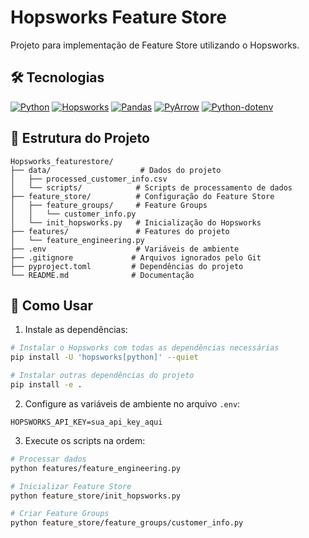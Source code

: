 # Hopsworks Feature Store

Projeto para implementação de Feature Store utilizando o Hopsworks.

## 🛠️ Tecnologias

[![Python](https://img.shields.io/badge/Python-3.12-blue.svg)](https://www.python.org/downloads/release/python-3120/)
[![Hopsworks](https://img.shields.io/badge/Hopsworks-4.2.0-orange.svg)](https://www.hopsworks.ai/)
[![Pandas](https://img.shields.io/badge/Pandas-2.1.4-green.svg)](https://pandas.pydata.org/)
[![PyArrow](https://img.shields.io/badge/PyArrow-19.0.1-red.svg)](https://arrow.apache.org/docs/python/)
[![Python-dotenv](https://img.shields.io/badge/python--dotenv-1.1.0-yellow.svg)](https://pypi.org/project/python-dotenv/)

## 📁 Estrutura do Projeto

```
Hopsworks_featurestore/
├── data/                    # Dados do projeto
│   ├── processed_customer_info.csv
│   └── scripts/            # Scripts de processamento de dados
├── feature_store/          # Configuração do Feature Store
│   ├── feature_groups/     # Feature Groups
│   │   └── customer_info.py
│   └── init_hopsworks.py   # Inicialização do Hopsworks
├── features/               # Features do projeto
│   └── feature_engineering.py
├── .env                    # Variáveis de ambiente
├── .gitignore             # Arquivos ignorados pelo Git
├── pyproject.toml         # Dependências do projeto
└── README.md              # Documentação
```

## 🚀 Como Usar

1. Instale as dependências:
```bash
# Instalar o Hopsworks com todas as dependências necessárias
pip install -U 'hopsworks[python]' --quiet

# Instalar outras dependências do projeto
pip install -e .
```

2. Configure as variáveis de ambiente no arquivo `.env`:
```env
HOPSWORKS_API_KEY=sua_api_key_aqui
```

3. Execute os scripts na ordem:
```bash
# Processar dados
python features/feature_engineering.py

# Inicializar Feature Store
python feature_store/init_hopsworks.py

# Criar Feature Groups
python feature_store/feature_groups/customer_info.py
```